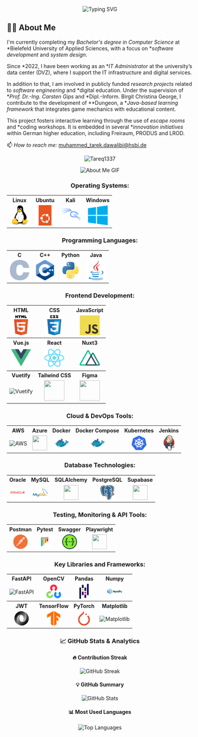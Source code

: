 <p align="center">
  <img src="https://readme-typing-svg.herokuapp.com?color=4F46E5&center=true&vCenter=true&width=480&height=30&lines=Hi+👋,+I'm+Tarek+Dawalibi;Fullstack+Developer+from+Germany;Let's+build+something+cool!" alt="Typing SVG">
</p>

## 🧑‍💻 About Me

I'm currently completing my *Bachelor's degree in Computer Science* at *Bielefeld University of Applied Sciences, with a focus on **software development* and *system design*.

Since *2022, I have been working as an **IT Administrator* at the university’s data center (DVZ), where I support the IT infrastructure and digital services.

In addition to that, I am involved in publicly funded *research projects* related to *software engineering* and *digital education. Under the supervision of **Prof. Dr.-Ing. Carsten Gips* and *Dipl.-Inform. Birgit Christina George, I contribute to the development of **Dungeon, a **Java-based learning framework* that integrates game mechanics with educational content.

This project fosters interactive learning through the use of *escape rooms* and *coding workshops. It is embedded in several **innovation initiatives* within German higher education, including Freiraum, PRODUS and LROD.

📫 *How to reach me:* muhammed_tarek.dawalibi@hsbi.de



<p align="center">
  <img src="https://komarev.com/ghpvc/?username=Tareq1337&label=Profile%20views&color=0e75b6&style=flat" alt="Tareq1337" />
</p>

<p align="center">
  <img src="https://github.com/7oSkaaa/7oSkaaa/blob/main/Images/about_me.gif?raw=true" width="180px" alt="About Me GIF"/>
</p>



<h3 align="center">Operating Systems:</h3>
<!-- Operating Systems Table -->
<table align="center">
  <tr><th>Linux</th><th>Ubuntu</th><th>Kali</th><th>Windows</th></tr>
  <tr>
    <td align="center"><img src="https://github.com/devicons/devicon/blob/master/icons/linux/linux-original.svg" width="55" height="55"/></td>
    <td align="center"><img src="https://github.com/devicons/devicon/blob/master/icons/ubuntu/ubuntu-original.svg" width="55" height="55"/></td>
    <td align="center"><img src="https://github.com/canaleal/devicon/blob/new-icon-kali-linux/icons/kalilinux/kalilinux-original-wordmark.svg" width="55" height="55"/></td>
    <td align="center"><img src="https://raw.githubusercontent.com/devicons/devicon/master/icons/windows8/windows8-original.svg" width="55" height="55"/></td>
  </tr>
</table>

<h3 align="center">Programming Languages:</h3>
<!-- Languages Table -->
<table align="center">
  <tr><th>C</th><th>C++</th><th>Python</th><th>Java</th></tr>
  <tr>
    <td align="center"><img src="https://raw.githubusercontent.com/devicons/devicon/master/icons/c/c-original.svg" width="55" height="55"/></td>
    <td align="center"><img src="https://raw.githubusercontent.com/devicons/devicon/master/icons/cplusplus/cplusplus-original.svg" width="55" height="55"/></td>
    <td align="center"><img src="https://raw.githubusercontent.com/devicons/devicon/master/icons/python/python-original.svg" width="55" height="55"/></td>
    <td align="center"><img src="https://raw.githubusercontent.com/devicons/devicon/master/icons/java/java-original.svg" width="55" height="55"/></td>
  </tr>
</table>

<h3 align="center">Frontend Development:</h3>
<!-- Frontend Table -->
<table align="center">
  <tr><th>HTML</th><th>CSS</th><th>JavaScript</th></tr>
  <tr>
    <td align="center"><img src="https://raw.githubusercontent.com/devicons/devicon/master/icons/html5/html5-original-wordmark.svg" width="55" height="55"/></td>
    <td align="center"><img src="https://raw.githubusercontent.com/devicons/devicon/master/icons/css3/css3-original-wordmark.svg" width="55" height="55"/></td>
    <td align="center"><img src="https://raw.githubusercontent.com/devicons/devicon/master/icons/javascript/javascript-original.svg" width="55" height="55"/></td>
  </tr>
  <tr><th>Vue.js</th><th>React</th><th>Nuxt3</th></tr>
  <tr>
    <td align="center"><img src="https://raw.githubusercontent.com/devicons/devicon/master/icons/vuejs/vuejs-original.svg" width="55" height="55"/></td>
    <td align="center"><img src="https://raw.githubusercontent.com/devicons/devicon/master/icons/react/react-original.svg" width="55" height="55"/></td>
    <td align="center"><img src="https://raw.githubusercontent.com/devicons/devicon/master/icons/nuxtjs/nuxtjs-original.svg" width="55" height="55"/></td>


  </tr>
  <tr><th>Vuetify</th><th>Tailwind CSS</th><th>Figma</th></tr>
  <tr>
    <td align="center"><img src="https://cdn.vuetifyjs.com/docs/images/logos/vuetify-logo-light.svg" width="55" height="55" alt="Vuetify"/></td>
    <td align="center"><img src="https://www.vectorlogo.zone/logos/tailwindcss/tailwindcss-icon.svg" width="55" height="55"/></td>
    <td align="center"><img src="https://www.vectorlogo.zone/logos/figma/figma-icon.svg" width="55" height="55"/></td>
  </tr>
</table>

<h3 align="center">Cloud & DevOps Tools:</h3>
<table align="center">
  <tr>
    <th>AWS</th>
    <th>Azure</th>
    <th>Docker</th>
    <th>Docker Compose</th>
    <th>Kubernetes</th>
    <th>Jenkins</th>
  </tr>
  <tr>
   <td align="center"><img src="https://a0.awsstatic.com/libra-css/images/logos/aws_logo_smile_1200x630.png" width="80" height="40" alt="AWS"/></td>
    <td align="center"><img src="https://cdn.jsdelivr.net/gh/devicons/devicon/icons/azure/azure-original.svg" width="40" height="40"/></td>
    <td align="center"><img src="https://raw.githubusercontent.com/devicons/devicon/master/icons/docker/docker-original.svg" width="40" height="40"/></td>
    <td align="center"><img src="https://raw.githubusercontent.com/devicons/devicon/master/icons/docker/docker-original.svg" width="40" height="40"/></td>
    <td align="center"><img src="https://raw.githubusercontent.com/devicons/devicon/master/icons/kubernetes/kubernetes-plain.svg" width="40" height="40"/></td>
    <td align="center"><img src="https://raw.githubusercontent.com/devicons/devicon/master/icons/jenkins/jenkins-original.svg" width="40" height="40"/></td>
  </tr>
</table>

<h3 align="center">Database Technologies:</h3>
<!-- DB Table -->
<table align="center">
  <tr><th>Oracle</th><th>MySQL</th><th>SQLAlchemy</th><th>PostgreSQL</th><th>Supabase</th></tr>
  <tr>
    <td align="center"><img src="https://raw.githubusercontent.com/devicons/devicon/master/icons/oracle/oracle-original.svg" width="40" height="40"/></td>
    <td align="center"><img src="https://raw.githubusercontent.com/devicons/devicon/master/icons/mysql/mysql-original-wordmark.svg" width="40" height="40"/></td>
    <td align="center"><img src="https://www.sqlalchemy.org/img/sqla_logo.png" width="40" height="40"/></td>
    <td align="center"><img src="https://raw.githubusercontent.com/devicons/devicon/master/icons/postgresql/postgresql-original.svg" width="40" height="40"/></td>
    <td align="center"><img src="https://www.vectorlogo.zone/logos/supabase/supabase-icon.svg" width="40" height="40"/></td>
  </tr>
</table>

<h3 align="center">Testing, Monitoring & API Tools:</h3>
<table align="center">
  <tr>
    <th>Postman</th>
    <th>Pytest</th>
    <th>Swagger</th>
    <th>Playwright</th>
  </tr>
  <tr>
    <td align="center"><img src="https://raw.githubusercontent.com/devicons/devicon/master/icons/postman/postman-original.svg" width="40" height="40"/></td>
    <td align="center"><img src="https://raw.githubusercontent.com/devicons/devicon/master/icons/pytest/pytest-original.svg" width="40" height="40"/></td>
    <td align="center"><img src="https://raw.githubusercontent.com/devicons/devicon/master/icons/swagger/swagger-original.svg" width="40" height="40"/></td>
    <td align="center"><img src="https://playwright.dev/img/playwright-logo.svg" width="40" height="40"/></td>
  </tr>
</table>

<h3 align="center">Key Libraries and Frameworks:</h3>
<table align="center">
  <tr>
    <th>FastAPI</th>
    <th>OpenCV</th>
    <th>Pandas</th>
    <th>Numpy</th>
  </tr>
  <tr>
    <td align="center">
      <img src="https://fastapi.tiangolo.com/img/logo-margin/logo-teal.png" width="40" height="40" alt="FastAPI"/>
    </td>
    <td align="center">
      <img src="https://github.com/devicons/devicon/blob/master/icons/opencv/opencv-original.svg" width="40" height="40" alt="OpenCV"/>
    </td>
    <td align="center">
      <img src="https://github.com/devicons/devicon/blob/master/icons/pandas/pandas-original.svg" width="40" height="40" alt="Pandas"/>
    </td>
    <td align="center">
      <img src="https://github.com/devicons/devicon/blob/master/icons/numpy/numpy-original-wordmark.svg" width="40" height="40" alt="Numpy"/>
    </td>
  </tr>
  <tr>
    <th>JWT</th>
    <th>TensorFlow</th>
    <th>PyTorch</th>
    <th>Matplotlib</th>
  </tr>
  <tr>
    <td align="center">
      <img src="https://github.com/devicons/devicon/blob/master/icons/json/json-original.svg" width="40" height="40" alt="JWT"/>
    </td>
    <td align="center">
      <img src="https://raw.githubusercontent.com/devicons/devicon/master/icons/tensorflow/tensorflow-original.svg" width="40" height="40" alt="TensorFlow"/>
    </td>
    <td align="center">
      <img src="https://raw.githubusercontent.com/devicons/devicon/master/icons/pytorch/pytorch-original.svg" width="40" height="40" alt="PyTorch"/>
    </td>
    <td align="center">
      <img src="https://upload.wikimedia.org/wikipedia/commons/8/84/Matplotlib_icon.svg" width="40" height="40" alt="Matplotlib"/>
    </td>
  </tr>
</table>

<h3 align="center">📈 GitHub Stats & Analytics</h3>

<!-- 🔥 Contribution Streak -->
<h4 align="center">🔥 Contribution Streak</h4>
<p align="center">
  <img src="https://github-readme-streak-stats.herokuapp.com/?user=Tareq1337&theme=radical&hide_border=false" alt="GitHub Streak"/>
</p>

<!-- 💡 GitHub Summary -->
<h4 align="center">💡 GitHub Summary</h4>
<p align="center">
  <img src="https://github-readme-stats.vercel.app/api?username=Tareq1337&theme=radical&border=false&include_all_commits=true&count_private=true" alt="GitHub Stats"/>
</p>

<!-- 📊 Most Used Languages -->
<h4 align="center">📊 Most Used Languages</h4>
<p align="center">
  <img src="https://github-readme-stats.vercel.app/api/top-langs/?username=Tareq1337&theme=radical&layout=compact&border=false&include_all_commits=true&count_private=true" alt="Top Languages"/>
</p>


